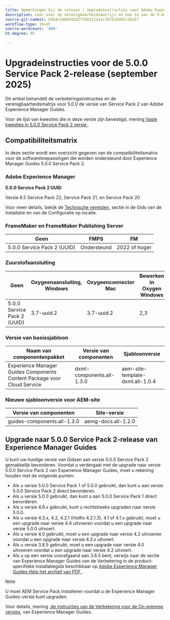```yaml
---
title: Opmerkingen bij de release | Upgradeinstructies voor Adobe Experience Manager Guides 5.0.0 Service Pack 2-release
description: Leer over de verenigbaarheidsmatrijs en hoe te aan de 5.0.0 versie Service Pack 2 van Adobe Experience Manager Guides te bevorderen.
source-git-commit: b5b4c5484593a2f7d9121da1c7bfb28dd2c36a57
workflow-type: tm+mt
source-wordcount: '469'
ht-degree: 0%

---
```


# Upgradeinstructies voor de 5.0.0 Service Pack 2-release (september 2025)

Dit artikel behandelt de verbeteringsinstructies en de verenigbaarheidsmatrijs voor 5.0.0 de versie van Service Pack 2 van Adobe Experience Manager Guides.

Voor de lijst van kwesties die in deze versie zijn bevestigd, mening [&#x200B; Vaste kwesties in 5.0.0 Service Pack 2 versie &#x200B;](../release-info/fixed-issues-5-0-0-sp2.md).

## Compatibiliteitsmatrix

In deze sectie wordt een overzicht gegeven van de compatibiliteitsmatrix voor de softwaretoepassingen die worden ondersteund door Experience Manager Guides 5.0.0 Service Pack 2.

### Adobe Experience Manager

**5.0.0 Service Pack 2 UUID**

Versie 6.5 Service Pack 22, Service Pack 21, en Service Pack 20

Voor meer details, bekijk de [&#x200B; Technische vereisten &#x200B;](../install-guide/download-install-technical-requirements.md) sectie in de Gids van de Installatie en van de Configuratie op locatie.

### FrameMaker en FrameMaker Publishing Server

| Geen | FMPS | FM |
| --- | --- | --- |
| 5.0.0 Service Pack 2 (UUID) | Ondersteund | 2022 of hoger |

### Zuurstofaansluiting

| Geen | Oxygeenaansluiting, Windows | Oxygeenconnector Mac | Bewerken in Oxygen Windows | Bewerken in Oxygen Mac |
| --- | --- | --- |--- |--- |
| 5.0.0 Service Pack 2 (UUID) | 3.7-uuid.2 | 3.7-uuid.2 | 2,3 | 2,3 |

### Versie van basissjabloon

| Naam van componentenpakket | Versie van componenten | Sjabloonversie |
|---|---|---|
| Experience Manager Guides Components Content Package voor Cloud Service | dxml-components.all-1.3.0 | aem-site-template-dxml.all-1.0.4 |

### Nieuwe sjabloonversie voor AEM-site


| Versie van componenten | Site-versie |
|---|---|
| guides-components.all-1.3.0 | aemg-docs.all-1.2.0 |


## Upgrade naar 5.0.0 Service Pack 2-release van Experience Manager Guides

U kunt uw huidige versie van Gidsen aan versie 5.0.0 Service Pack 2 gemakkelijk bevorderen. Voordat u verdergaat met de upgrade naar versie 5.0.0 Service Pack 2 van Experience Manager Guides, moet u rekening houden met de volgende punten:

- Als u versie 5.0.0 Service Pack 1 of 5.0.0 gebruikt, dan kunt u aan versie 5.0.0 Service Pack 2 direct bevorderen.
- Als u versie 5.0.0 gebruikt, dan kunt u aan 5.0.0 Service Pack 1 direct bevorderen.
- Als u versie 4.6.x gebruikt, kunt u rechtstreeks upgraden naar versie 5.0.0.
- Als u versie 4.3.x, 4.2, 4.2.1 (Hotfix 4.2.1.3), 4.1 of 4.1.x gebruikt, moet u een upgrade naar versie 4.4 uitvoeren voordat u een upgrade naar versie 5.0.0 uitvoert.
- Als u versie 4.0 gebruikt, moet u een upgrade naar versie 4.2 uitvoeren voordat u een upgrade naar versie 4.3.x uitvoert.
- Als u versie 3.8.5 gebruikt, moet u een upgrade naar versie 4.0 uitvoeren voordat u een upgrade naar versie 4.2 uitvoert.
- Als u op een versie voorafgaand aan 3.8.5 bent, verwijs naar de sectie van Experience Manager Guides van de Verbetering in de product-specifieke installatiegids beschikbaar op [&#x200B; Adobe Experience Manager Guides Help het archief van PDF &#x200B;](https://helpx.adobe.com/nl/xml-documentation-for-experience-manager/archive.html).

>[!NOTE]
>
>U moet AEM Service Pack installeren voordat u de Experience Manager Guides-versie kunt upgraden.

Voor details, mening [&#x200B; de instructies van de Verbetering voor de On-premise versies &#x200B;](../install-guide/upgrade-xml-documentation.md) van Experience Manager Guides.
